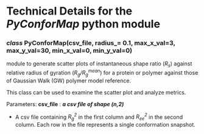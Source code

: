 # Technical Details for the _PyConforMap_ python module
### _class_ PyConforMap(csv_file, radius_= 0.1, max_x_val=3, max_y_val=30, min_x_val=0, min_y_val=0)

module to generate scatter plots of instantaneous shape ratio (_R<sub>s</sub>_) against relative radius of gyration (_R<sub>g</sub>/R<sub>g</sub><sup>mean</sup>_) for a protein or polymer against those of Gaussian Walk (GW) polymer model reference. 
    
This class can be used to examine the scatter plot and analyze metrics. 

Parameters: **csv_file** : **_a csv file of shape (n,2)_** 
- A csv file containing _R<sub>g</sub><sup>2</sup>_ in the first column and _R<sub>ee</sub><sup>2</sup>_ in the second column. Each row in the file represents a single conformation snapshot. 